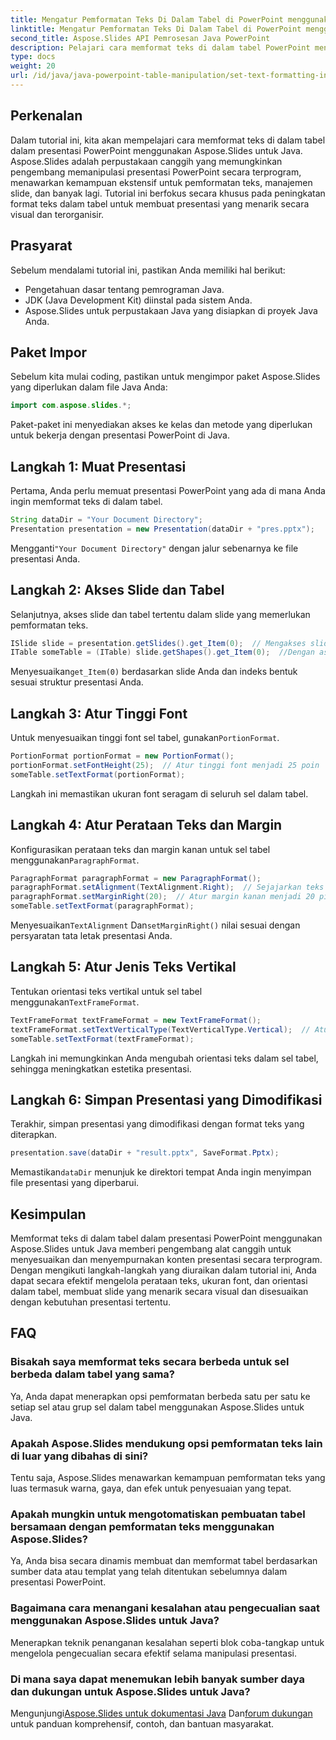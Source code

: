 ```yaml
---
title: Mengatur Pemformatan Teks Di Dalam Tabel di PowerPoint menggunakan Java
linktitle: Mengatur Pemformatan Teks Di Dalam Tabel di PowerPoint menggunakan Java
second_title: Aspose.Slides API Pemrosesan Java PowerPoint
description: Pelajari cara memformat teks di dalam tabel PowerPoint menggunakan Aspose.Slides untuk Java. Panduan langkah demi langkah dengan contoh kode untuk pengembang.
type: docs
weight: 20
url: /id/java/java-powerpoint-table-manipulation/set-text-formatting-inside-table-powerpoint-java/
---
```

## Perkenalan
Dalam tutorial ini, kita akan mempelajari cara memformat teks di dalam tabel dalam presentasi PowerPoint menggunakan Aspose.Slides untuk Java. Aspose.Slides adalah perpustakaan canggih yang memungkinkan pengembang memanipulasi presentasi PowerPoint secara terprogram, menawarkan kemampuan ekstensif untuk pemformatan teks, manajemen slide, dan banyak lagi. Tutorial ini berfokus secara khusus pada peningkatan format teks dalam tabel untuk membuat presentasi yang menarik secara visual dan terorganisir.
## Prasyarat
Sebelum mendalami tutorial ini, pastikan Anda memiliki hal berikut:
- Pengetahuan dasar tentang pemrograman Java.
- JDK (Java Development Kit) diinstal pada sistem Anda.
- Aspose.Slides untuk perpustakaan Java yang disiapkan di proyek Java Anda.

## Paket Impor
Sebelum kita mulai coding, pastikan untuk mengimpor paket Aspose.Slides yang diperlukan dalam file Java Anda:
```java
import com.aspose.slides.*;
```
Paket-paket ini menyediakan akses ke kelas dan metode yang diperlukan untuk bekerja dengan presentasi PowerPoint di Java.
## Langkah 1: Muat Presentasi
Pertama, Anda perlu memuat presentasi PowerPoint yang ada di mana Anda ingin memformat teks di dalam tabel.
```java
String dataDir = "Your Document Directory";
Presentation presentation = new Presentation(dataDir + "pres.pptx");
```
 Mengganti`"Your Document Directory"` dengan jalur sebenarnya ke file presentasi Anda.
## Langkah 2: Akses Slide dan Tabel
Selanjutnya, akses slide dan tabel tertentu dalam slide yang memerlukan pemformatan teks.
```java
ISlide slide = presentation.getSlides().get_Item(0);  // Mengakses slide pertama
ITable someTable = (ITable) slide.getShapes().get_Item(0);  //Dengan asumsi bentuk pertama pada slide adalah tabel
```
 Menyesuaikan`get_Item(0)` berdasarkan slide Anda dan indeks bentuk sesuai struktur presentasi Anda.
## Langkah 3: Atur Tinggi Font
 Untuk menyesuaikan tinggi font sel tabel, gunakan`PortionFormat`.
```java
PortionFormat portionFormat = new PortionFormat();
portionFormat.setFontHeight(25);  // Atur tinggi font menjadi 25 poin
someTable.setTextFormat(portionFormat);
```
Langkah ini memastikan ukuran font seragam di seluruh sel dalam tabel.
## Langkah 4: Atur Perataan Teks dan Margin
 Konfigurasikan perataan teks dan margin kanan untuk sel tabel menggunakan`ParagraphFormat`.
```java
ParagraphFormat paragraphFormat = new ParagraphFormat();
paragraphFormat.setAlignment(TextAlignment.Right);  // Sejajarkan teks ke kanan
paragraphFormat.setMarginRight(20);  // Atur margin kanan menjadi 20 piksel
someTable.setTextFormat(paragraphFormat);
```
 Menyesuaikan`TextAlignment` Dan`setMarginRight()` nilai sesuai dengan persyaratan tata letak presentasi Anda.
## Langkah 5: Atur Jenis Teks Vertikal
 Tentukan orientasi teks vertikal untuk sel tabel menggunakan`TextFrameFormat`.
```java
TextFrameFormat textFrameFormat = new TextFrameFormat();
textFrameFormat.setTextVerticalType(TextVerticalType.Vertical);  // Atur orientasi teks vertikal
someTable.setTextFormat(textFrameFormat);
```
Langkah ini memungkinkan Anda mengubah orientasi teks dalam sel tabel, sehingga meningkatkan estetika presentasi.
## Langkah 6: Simpan Presentasi yang Dimodifikasi
Terakhir, simpan presentasi yang dimodifikasi dengan format teks yang diterapkan.
```java
presentation.save(dataDir + "result.pptx", SaveFormat.Pptx);
```
 Memastikan`dataDir` menunjuk ke direktori tempat Anda ingin menyimpan file presentasi yang diperbarui.

## Kesimpulan
Memformat teks di dalam tabel dalam presentasi PowerPoint menggunakan Aspose.Slides untuk Java memberi pengembang alat canggih untuk menyesuaikan dan menyempurnakan konten presentasi secara terprogram. Dengan mengikuti langkah-langkah yang diuraikan dalam tutorial ini, Anda dapat secara efektif mengelola perataan teks, ukuran font, dan orientasi dalam tabel, membuat slide yang menarik secara visual dan disesuaikan dengan kebutuhan presentasi tertentu.
## FAQ
### Bisakah saya memformat teks secara berbeda untuk sel berbeda dalam tabel yang sama?
Ya, Anda dapat menerapkan opsi pemformatan berbeda satu per satu ke setiap sel atau grup sel dalam tabel menggunakan Aspose.Slides untuk Java.
### Apakah Aspose.Slides mendukung opsi pemformatan teks lain di luar yang dibahas di sini?
Tentu saja, Aspose.Slides menawarkan kemampuan pemformatan teks yang luas termasuk warna, gaya, dan efek untuk penyesuaian yang tepat.
### Apakah mungkin untuk mengotomatiskan pembuatan tabel bersamaan dengan pemformatan teks menggunakan Aspose.Slides?
Ya, Anda bisa secara dinamis membuat dan memformat tabel berdasarkan sumber data atau templat yang telah ditentukan sebelumnya dalam presentasi PowerPoint.
### Bagaimana cara menangani kesalahan atau pengecualian saat menggunakan Aspose.Slides untuk Java?
Menerapkan teknik penanganan kesalahan seperti blok coba-tangkap untuk mengelola pengecualian secara efektif selama manipulasi presentasi.
### Di mana saya dapat menemukan lebih banyak sumber daya dan dukungan untuk Aspose.Slides untuk Java?
 Mengunjungi[Aspose.Slides untuk dokumentasi Java](https://reference.aspose.com/slides/java/) Dan[forum dukungan](https://forum.aspose.com/c/slides/11) untuk panduan komprehensif, contoh, dan bantuan masyarakat.